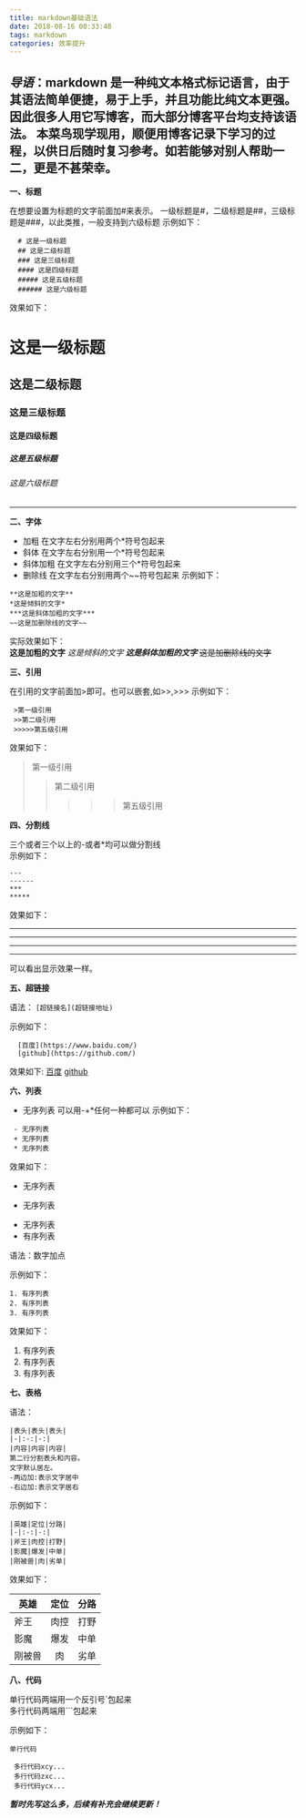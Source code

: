 ```yaml
---
title: markdown基础语法
date: 2018-08-16 00:33:48
tags: markdown
categories: 效率提升
---
```

***导语***：markdown 是一种纯文本格式标记语言，由于其语法简单便捷，易于上手，并且功能比纯文本更强。因此很多人用它写博客，而大部分博客平台均支持该语法。
    本菜鸟现学现用，顺便用博客记录下学习的过程，以供日后随时复习参考。如若能够对别人帮助一二，更是不甚荣幸。<!-- more -->
---
**一、标题**

  在想要设置为标题的文字前面加#来表示。
  一级标题是#，二级标题是##，三级标题是###，以此类推，一般支持到六级标题
  示例如下：
```
  # 这是一级标题
  ## 这是二级标题
  ### 这是三级标题
  #### 这是四级标题
  ##### 这是五级标题
  ###### 这是六级标题
```

  效果如下：
  # 这是一级标题
  ## 这是二级标题
  ### 这是三级标题
  #### 这是四级标题
  ##### 这是五级标题
  ###### 这是六级标题
---
**二、字体**

* 加粗
 在文字左右分别用两个*符号包起来
* 斜体
 在文字左右分别用一个*符号包起来
* 斜体加粗
 在文字左右分别用三个*符号包起来  
* 删除线
 在文字左右分别用两个~~符号包起来
 示例如下：
```
**这是加粗的文字**
*这是倾斜的文字*
***这是斜体加粗的文字***
~~这是加删除线的文字~~

```
 实际效果如下：  
 **这是加粗的文字**
 *这是倾斜的文字*
 ***这是斜体加粗的文字***
 ~~这是加删除线的文字~~

**三、引用**  

 在引用的文字前面加>即可。也可以嵌套,如>>,>>>
 示例如下：
```
 >第一级引用
 >>第二级引用
 >>>>>第五级引用
 ```

 效果如下：
 >第一级引用
 >>第二级引用
 >>>>>第五级引用

**四、分割线**

 三个或者三个以上的-或者*均可以做分割线  
示例如下：
```
---
------
***
*****
```
效果如下：  

---
------
***
*****
可以看出显示效果一样。

**五、超链接**

语法：
`[超链接名](超链接地址)`  

示例如下：
```
  [百度](https://www.baidu.com/)
  [github](https://github.com/)
```
效果如下:
[百度](https://www.baidu.com/)
[github](https://github.com/)

**六、列表**

* 无序列表
 可以用-+*任何一种都可以
 示例如下：
```
 - 无序列表
 + 无序列表
 * 无序列表
 ```
 效果如下：
 - 无序列表
 + 无序列表
 * 无序列表
* 有序列表

 语法：数字加点

示例如下：
```
1. 有序列表
2. 有序列表
3. 有序列表
```
效果如下：
1. 有序列表
2. 有序列表
3. 有序列表

**七、表格**

语法：
```
|表头|表头|表头|
|-|:-:|-:|
|内容|内容|内容|
第二行分割表头和内容。
文字默认居左。
-两边加:表示文字居中
-右边加:表示文字居右
```

示例如下：
```
|英雄|定位|分路|
|-|:-:|-:|
|斧王|肉控|打野|
|影魔|爆发|中单|
|刚被兽|肉|劣单|
```

效果如下：

|英雄|定位|分路|
|-|:-:|-:|
|斧王|肉控|打野|
|影魔|爆发|中单|
|刚被兽|肉|劣单|

**八、代码**

 单行代码两端用一个反引号`包起来  
 多行代码两端用```包起来  

示例如下： 

`单行代码`

```
 多行代码xcy...
 多行代码zxc...
 多行代码ycx...
```
***暂时先写这么多，后续有补充会继续更新！***